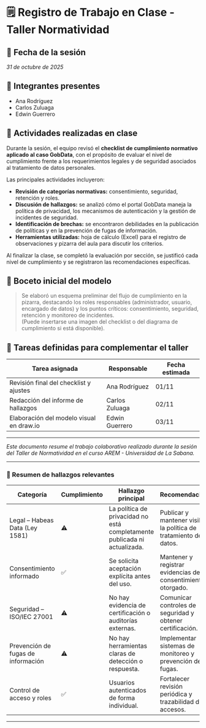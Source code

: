 # 🗒️ Registro de Trabajo en Clase - Taller Normatividad

## 📆 Fecha de la sesión
_31 de octubre de 2025_

## 👥 Integrantes presentes
- Ana Rodríguez  
- Carlos Zuluaga  
- Edwin Guerrero  

## 🧠 Actividades realizadas en clase

Durante la sesión, el equipo revisó el **checklist de cumplimiento normativo aplicado al caso GobData**, con el propósito de evaluar el nivel de cumplimiento frente a los requerimientos legales y de seguridad asociados al tratamiento de datos personales.  

Las principales actividades incluyeron:  

- **Revisión de categorías normativas:** consentimiento, seguridad, retención y roles.  
- **Discusión de hallazgos:** se analizó cómo el portal GobData maneja la política de privacidad, los mecanismos de autenticación y la gestión de incidentes de seguridad.  
- **Identificación de brechas:** se encontraron debilidades en la publicación de políticas y en la prevención de fugas de información.  
- **Herramientas utilizadas:** hoja de cálculo (Excel) para el registro de observaciones y pizarra del aula para discutir los criterios.  

Al finalizar la clase, se completó la evaluación por sección, se justificó cada nivel de cumplimiento y se registraron las recomendaciones específicas.

## 🧩 Boceto inicial del modelo

> Se elaboró un esquema preliminar del flujo de cumplimiento en la pizarra, destacando los roles responsables (administrador, usuario, encargado de datos) y los puntos críticos: consentimiento, seguridad, retención y monitoreo de incidentes.  
> (Puede insertarse una imagen del checklist o del diagrama de cumplimiento si está disponible).

## 🔁 Tareas definidas para complementar el taller

| Tarea asignada | Responsable | Fecha estimada |
|----------------|-------------|----------------|
| Revisión final del checklist y ajustes | Ana Rodríguez | 01/11 |
| Redacción del informe de hallazgos | Carlos Zuluaga | 02/11 |
| Elaboración del modelo visual en draw.io | Edwin Guerrero | 03/11 |

---

_Este documento resume el trabajo colaborativo realizado durante la sesión del Taller de Normatividad en el curso AREM - Universidad de La Sabana._

---

### 🧾 Resumen de hallazgos relevantes

| Categoría | Cumplimiento | Hallazgo principal | Recomendación |
|------------|--------------|-------------------|----------------|
| Legal – Habeas Data (Ley 1581) | ⚠️ | La política de privacidad no está completamente publicada ni actualizada. | Publicar y mantener visible la política de tratamiento de datos. |
| Consentimiento informado | ✅ | Se solicita aceptación explícita antes del uso. | Mantener y registrar evidencias del consentimiento otorgado. |
| Seguridad – ISO/IEC 27001 | ⚠️ | No hay evidencia de certificación o auditorías externas. | Comunicar controles de seguridad y obtener certificación. |
| Prevención de fugas de información | ⚠️ | No hay herramientas claras de detección o respuesta. | Implementar sistemas de monitoreo y prevención de fugas. |
| Control de acceso y roles | ✅ | Usuarios autenticados de forma individual. | Fortalecer revisión periódica y trazabilidad de accesos. |

---

